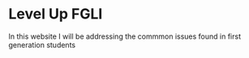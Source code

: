 # Level Up FGLI

In this website I will be addressing the commmon issues found in first generation students
